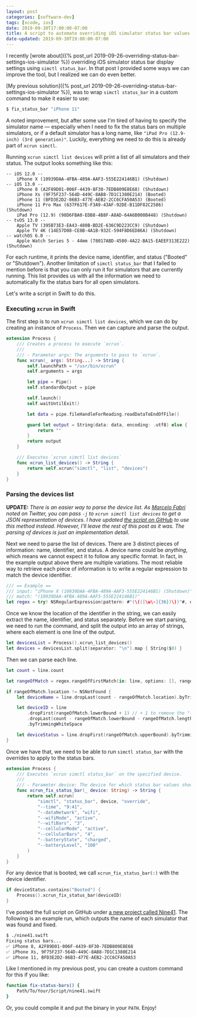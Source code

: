 ```yaml
---
layout: post
categories: [software-dev]
tags: [xcode, ios]
date: 2019-09-30T17:00:00-07:00
title: A script to automate overriding iOS simulator status bar values
date-updated: 2019-09-30T19:00:00-07:00
---
```


I recently [wrote about]({% post_url 2019-09-26-overriding-status-bar-settings-ios-simulator %}) overriding iOS simulator status bar display settings using `simctl status_bar`. In that post I provided some ways we can improve the tool, but I realized we can do even better.

<!--excerpt-->

[My previous solution]({% post_url 2019-09-26-overriding-status-bar-settings-ios-simulator %}), was to wrap `simctl status_bar` in a custom command to make it easier to use:

```bash
$ fix_status_bar "iPhone 11"
```

A noted improvement, but after some use I'm tired of having to specify the simulator name &mdash; especially when I need to fix the status bars on multiple simulators, or if a default simulator has a long name, like `"iPad Pro (12.9-inch) (3rd generation)"`. Luckily, everything we need to do this is already part of `xcrun simctl`.

Running `xcrun simctl list devices` will print a list of all simulators and their status. The output looks something like this:

```
-- iOS 12.0 --
    iPhone X (10939DAA-4FBA-489A-AAF3-555E224146B1) (Shutdown)
-- iOS 13.0 --
    iPhone 8 (A2F89D01-006F-4439-8F30-7EDB809E8E68) (Shutdown)
    iPhone Xs (9F75F237-564D-449C-8AB8-7D1C1380E214) (Booted)
    iPhone 11 (BFD3E2D2-86B3-477E-AEB2-2CC6CFA50A53) (Booted)
    iPhone 11 Pro Max (637F617E-F3A9-43AF-92DE-B11DF82C2586) (Shutdown)
    iPad Pro (12.9) (98D6FBA0-EDB8-4B8F-A8AD-64A6B000B448) (Shutdown)
-- tvOS 13.0 --
    Apple TV (395B73E3-EA43-480B-BD2E-636C9D223CC9) (Shutdown)
    Apple TV 4K (14E57D08-CE8B-4A1B-932C-594F8D6ED86A) (Shutdown)
-- watchOS 6.0 --
    Apple Watch Series 5 - 44mm (78017ABD-4500-4A22-BA15-EAEEF313E222) (Shutdown)
```

For each runtime, it prints the device name, identifier, and status ("Booted" or "Shutdown"). Another limitation of `simctl status_bar` that I failed to mention before is that you can only run it for simulators that are currently running. This list provides us with all the information we need to automatically fix the status bars for all open simulators.

Let's write a script in Swift to do this.

### Executing `xcrun` in Swift

The first step is to run `xcrun simctl list devices`, which we can do by creating an instance of `Process`. Then we can capture and parse the output.

```swift
extension Process {
    /// Creates a process to execute `xcrun`.
    ///
    /// - Parameter args: The arguments to pass to `xcrun`.
    func xcrun(_ args: String...) -> String {
        self.launchPath = "/usr/bin/xcrun"
        self.arguments = args

        let pipe = Pipe()
        self.standardOutput = pipe

        self.launch()
        self.waitUntilExit()

        let data = pipe.fileHandleForReading.readDataToEndOfFile()

        guard let output = String(data: data, encoding: .utf8) else {
            return ""
        }
        return output
    }

    /// Executes `xcrun simctl list devices`
    func xcrun_list_devices() -> String {
        return self.xcrun("simctl", "list", "devices")
    }
}
```

### Parsing the devices list

**UPDATE:** *There is an easier way to parse the device list. As [Marcelo Fabri](https://twitter.com/marcelofabri_/status/1178840949134200832) noted on Twitter, you can pass `-j` to `xcrun simctl list devices` to get a JSON representation of devices. I have updated [the script on GitHub](https://github.com/jessesquires/Nine41) to use this method instead. However, I'll leave the rest of this post as it was. The parsing of devices is just an implementation detail.*

Next we need to parse the list of devices. There are 3 distinct pieces of information: name, identifier, and status. A device name could be *anything*, which means we cannot expect it to follow any specific format. In fact, in the example output above there are multiple variations. The most reliable way to retrieve each piece of information is to write a regular expression to match the device identifier.

```swift
/// == Example ==
/// input: "iPhone X (10939DAA-4FBA-489A-AAF3-555E224146B1) (Shutdown)"
/// match: "(10939DAA-4FBA-489A-AAF3-555E224146B1)"
let regex = try! NSRegularExpression(pattern: #"(\(([\w\-]{36})\))"#, options: [])
```

Once we know the location of the identifier in the string, we can easily extract the name, identifier, and status separately. Before we start parsing, we need to run the command, and split the output into an array of strings, where each element is one line of the output.

```swift
let devicesList = Process().xcrun_list_devices()
let devices = devicesList.split(separator: "\n").map { String($0) }
```

Then we can parse each line.

```swift
let count = line.count

let rangeOfMatch = regex.rangeOfFirstMatch(in: line, options: [], range: line.nsRange)

if rangeOfMatch.location != NSNotFound {
    let deviceName = line.dropLast(count - rangeOfMatch.location).byTrimmingWhiteSpace

    let deviceID = line
        .dropFirst(rangeOfMatch.lowerBound + 1) // + 1 to remove the "("
        .dropLast(count - rangeOfMatch.lowerBound - rangeOfMatch.length + 1) // +1 to remove the ")"
        .byTrimmingWhiteSpace

    let deviceStatus = line.dropFirst(rangeOfMatch.upperBound).byTrimmingWhiteSpace
}
```

Once we have that, we need to be able to run `simctl status_bar` with the overrides to apply to the status bars.

```swift
extension Process {
    /// Executes `xcrun simctl status_bar` on the specified device.
    ///
    /// - Parameter device: The device for which status bar values should be overridden.
    func xcrun_fix_status_bar(_ device: String) -> String {
        return self.xcrun(
            "simctl", "status_bar", device, "override",
            "--time", "9:41",
            "--dataNetwork", "wifi",
            "--wifiMode", "active",
            "--wifiBars", "3",
            "--cellularMode", "active",
            "--cellularBars", "4",
            "--batteryState", "charged",
            "--batteryLevel", "100"
        )
    }
}
```

For any device that is booted, we call `xcrun_fix_status_bar(:)` with the device identifier.

```swift
if deviceStatus.contains("Booted") {
    Process().xcrun_fix_status_bar(deviceID)
}
```

I've posted the full script on GitHub under [a new project called Nine41](https://github.com/jessesquires/Nine41). The following is an example run, which outputs the name of each simulator that was found and fixed.

```bash
$ ./nine41.swift
Fixing status bars...
✅ iPhone 8, A2F89D01-006F-4439-8F30-7EDB809E8E68
✅ iPhone Xs, 9F75F237-564D-449C-8AB8-7D1C1380E214
✅ iPhone 11, BFD3E2D2-86B3-477E-AEB2-2CC6CFA50A53
```

Like I mentioned in my previous post, you can create a custom command for this if you like:

```bash
function fix-status-bars() {
    Path/To/Your/Script/nine41.swift
}
```

Or, you could compile it and put the binary in your `PATH`. Enjoy!
